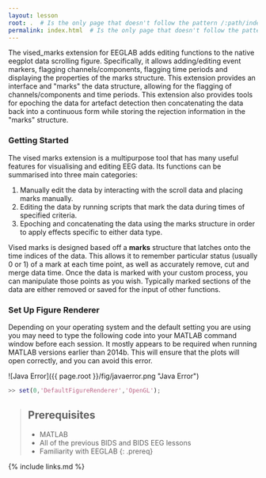 ```yaml
---
layout: lesson
root: .  # Is the only page that doesn't follow the pattern /:path/index.html
permalink: index.html  # Is the only page that doesn't follow the pattern /:path/index.html
---
```


The vised_marks extension for EEGLAB adds editing functions to the native eegplot data scrolling figure. Specifically, it allows adding/editing event markers, flagging channels/components, flagging time periods and displaying the properties of the marks structure. This extension provides an interface and "marks" the data structure, allowing for the flagging of channels/components and time periods. This extension also provides tools for epoching the data for artefact detection then concatenating the data back into a continuous form while storing the rejection information in the "marks" structure.

### Getting Started

The vised marks extension is a multipurpose tool that has many useful features for visualising and editing EEG data. Its functions can be summarised into three main categories:  

1. Manually edit the data by interacting with the scroll data and placing marks manually.  
2. Editing the data by running scripts that mark the data during times of specified criteria.  
3. Epoching and concatenating the data using the marks structure in order to apply effects specific to either data type.  

Vised marks is designed based off a **marks** structure that latches onto the time indices of the data. This allows it to remember particular status (usually 0 or 1) of a mark at each time point, as well as accurately remove, cut and merge data time.  Once the data is marked with your custom process, you can manipulate those points as you wish. Typically marked sections of the data are either removed or saved for the input of other functions.

### Set Up Figure Renderer

Depending on your operating system and the default setting you are using you may need to type the following code into your MATLAB command window before each session. It mostly appears to be required when running MATLAB versions earlier than 2014b. This will ensure that the plots will open correctly, and you can avoid this error.

![Java Error]({{ page.root }}/fig/javaerror.png "Java Error")


```matlab
>> set(0,'DefaultFigureRenderer','OpenGL');
```

> ## Prerequisites
> - MATLAB
> - All of the previous BIDS and BIDS EEG lessons
> - Familiarity with EEGLAB
{: .prereq}

{% include links.md %}
